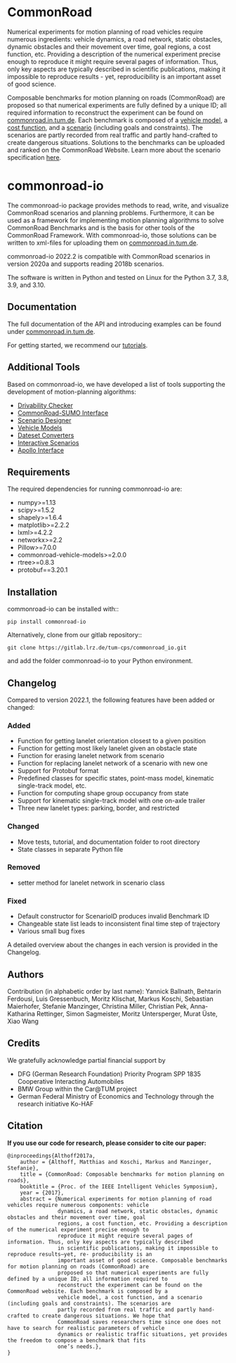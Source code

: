 # CommonRoad


Numerical experiments for motion planning of road vehicles require numerous ingredients: vehicle dynamics, 
a road network, static obstacles, dynamic obstacles and their movement over time, goal regions, a cost function, etc. 
Providing a description of the numerical experiment precise enough to reproduce it might require several pages of 
information. 
Thus, only key aspects are typically described in scientific publications, making it impossible to reproduce 
results - yet, reproducibility is an important asset of good science.

Composable benchmarks for motion planning on roads (CommonRoad) are proposed so that numerical experiments are fully 
defined by a unique ID; all required information to reconstruct the experiment can be found on [commonroad.in.tum.de](https://commonroad.in.tum.de/).
Each benchmark is composed of a [vehicle model](https://gitlab.lrz.de/tum-cps/commonroad-vehicle-models/blob/master/vehicleModels_commonRoad.pdf), 
a [cost function](https://gitlab.lrz.de/tum-cps/commonroad-cost-functions/blob/master/costFunctions_commonRoad.pdf), 
and a [scenario](https://commonroad.in.tum.de/scenarios/) (including goals and constraints). 
The scenarios are partly recorded from real traffic and partly hand-crafted to create dangerous situations. 
Solutions to the benchmarks can be uploaded and ranked on the CommonRoad Website.
Learn more about the scenario specification [here](https://gitlab.lrz.de/tum-cps/commonroad-scenarios/blob/master/documentation/XML_commonRoad_2020a.pdf).

# commonroad-io

The commonroad-io package provides methods to read, write, and visualize CommonRoad scenarios and planning problems. Furthermore, it can be used as a framework for implementing motion planning algorithms to solve CommonRoad Benchmarks and is the basis for other tools of the CommonRoad Framework.
With commonroad-io, those solutions can be written to xml-files for uploading them on [commonroad.in.tum.de](https://commonroad.in.tum.de/).

commonroad-io 2022.2 is compatible with CommonRoad scenarios in version 2020a and supports reading 2018b scenarios.

The software is written in Python and tested on Linux for the Python 3.7, 3.8, 3.9, and 3.10.


## Documentation

The full documentation of the API and introducing examples can be found under [commonroad.in.tum.de](https://commonroad-io.readthedocs.io/en/latest/).

For getting started, we recommend our [tutorials](https://commonroad.in.tum.de/commonroad-io).

## Additional Tools
Based on commonroad-io, we have developed a list of tools supporting the development of motion-planning algorithms:

* [Drivability Checker](https://commonroad.in.tum.de/tools/drivability-checker)
* [CommonRoad-SUMO Interface](https://commonroad.in.tum.de/tools/sumo-interface)
* [Scenario Designer](https://commonroad.in.tum.de/tools/scenario-designer)
* [Vehicle Models](https://commonroad.in.tum.de/tools/model-cost-functions)
* [Dateset Converters](https://gitlab.lrz.de/tum-cps/dataset-converters)
* [Interactive Scenarios](https://gitlab.lrz.de/tum-cps/commonroad-interactive-scenarios)
* [Apollo Interface](https://gitlab.lrz.de/tum-cps/commonroad-apollo-interface)

## Requirements

The required dependencies for running commonroad-io are:

* numpy>=1.13
* scipy>=1.5.2
* shapely>=1.6.4
* matplotlib>=2.2.2
* lxml>=4.2.2
* networkx>=2.2
* Pillow>=7.0.0
* commonroad-vehicle-models>=2.0.0
* rtree>=0.8.3
* protobuf==3.20.1

## Installation

commonroad-io can be installed with::

	pip install commonroad-io

Alternatively, clone from our gitlab repository::

	git clone https://gitlab.lrz.de/tum-cps/commonroad_io.git

and add the folder commonroad-io to your Python environment.

## Changelog
Compared to version 2022.1, the following features have been added or changed:

### Added

- Function for getting lanelet orientation closest to a given position
- Function for getting most likely lanelet given an obstacle state
- Function for erasing lanelet network from scenario
- Function for replacing lanelet network of a scenario with new one
- Support for Protobuf format
- Predefined classes for specific states, point-mass model, kinematic single-track model, etc.
- Function for computing shape group occupancy from state
- Support for kinematic single-track model with one on-axle trailer
- Three new lanelet types: parking, border, and restricted

### Changed

- Move tests, tutorial, and documentation folder to root directory
- State classes in separate Python file

### Removed
- setter method for lanelet network in scenario class

### Fixed

- Default constructor for ScenarioID produces invalid Benchmark ID
- Changeable state list leads to inconsistent final time step of trajectory
- Various small bug fixes

A detailed overview about the changes in each version is provided in the Changelog.


## Authors
Contribution (in alphabetic order by last name): Yannick Ballnath, Behtarin Ferdousi, Luis Gressenbuch, Moritz Klischat, 
Markus Koschi, Sebastian Maierhofer, Stefanie Manzinger, Christina Miller, Christian Pek, Anna-Katharina Rettinger, 
Simon Sagmeister, Moritz Untersperger, Murat Üste, Xiao Wang

## Credits
We gratefully acknowledge partial financial support by

* DFG (German Research Foundation) Priority Program SPP 1835 Cooperative Interacting Automobiles
* BMW Group within the Car@TUM project
* German Federal Ministry of Economics and Technology through the research initiative Ko-HAF

## Citation
**If you use our code for research, please consider to cite our paper:**
```
@inproceedings{Althoff2017a,
	author = {Althoff, Matthias and Koschi, Markus and Manzinger, Stefanie},
	title = {CommonRoad: Composable benchmarks for motion planning on roads},
	booktitle = {Proc. of the IEEE Intelligent Vehicles Symposium},
	year = {2017},
	abstract = {Numerical experiments for motion planning of road vehicles require numerous components: vehicle 
	            dynamics, a road network, static obstacles, dynamic obstacles and their movement over time, goal 
	            regions, a cost function, etc. Providing a description of the numerical experiment precise enough to 
	            reproduce it might require several pages of information. Thus, only key aspects are typically described 
	            in scientific publications, making it impossible to reproduce results—yet, re- producibility is an 
	            important asset of good science. Composable benchmarks for motion planning on roads (CommonRoad) are 
	            proposed so that numerical experiments are fully defined by a unique ID; all information required to 
	            reconstruct the experiment can be found on the CommonRoad website. Each benchmark is composed by a 
	            vehicle model, a cost function, and a scenario (including goals and constraints). The scenarios are 
	            partly recorded from real traffic and partly hand-crafted to create dangerous situations. We hope that 
	            CommonRoad saves researchers time since one does not have to search for realistic parameters of vehicle 
	            dynamics or realistic traffic situations, yet provides the freedom to compose a benchmark that fits 
	            one’s needs.},
}
```
